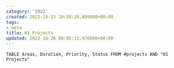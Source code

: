 ```yaml
---
category: '2022'
created: 2022-10-25 10:58:25.809000+00:00
tags:
- meta
title: 01 Projects
updated: 2022-10-26 00:05:11.976000+00:00
---
```

   
```dataview
TABLE Areas, Duration, Priority, Status FROM #projects AND "01 Projects"
```
